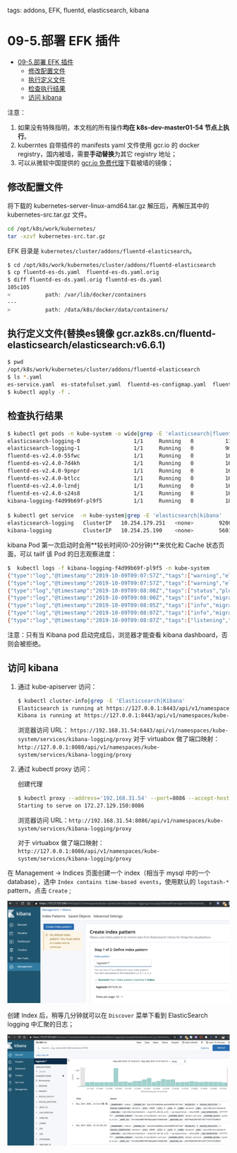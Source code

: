 tags: addons, EFK, fluentd, elasticsearch, kibana

# 09-5.部署 EFK 插件

<!-- TOC -->

- [09-5.部署 EFK 插件](#09-5部署-efk-插件)
    - [修改配置文件](#修改配置文件)
    - [执行定义文件](#执行定义文件)
    - [检查执行结果](#检查执行结果)
    - [访问 kibana](#访问-kibana)

<!-- /TOC -->

注意：
1. 如果没有特殊指明，本文档的所有操作**均在 k8s-dev-master01-54 节点上执行**。
2. kuberntes 自带插件的 manifests yaml 文件使用 gcr.io 的 docker registry，国内被墙，需要**手动替换**为其它 registry 地址；
3. 可以从微软中国提供的 [gcr.io 免费代理](http://mirror.azure.cn/help/gcr-proxy-cache.html)下载被墙的镜像；

## 修改配置文件

将下载的 kubernetes-server-linux-amd64.tar.gz 解压后，再解压其中的 kubernetes-src.tar.gz 文件。

``` bash
cd /opt/k8s/work/kubernetes/
tar -xzvf kubernetes-src.tar.gz
```

EFK 目录是 `kubernetes/cluster/addons/fluentd-elasticsearch`。

``` bash
$ cd /opt/k8s/work/kubernetes/cluster/addons/fluentd-elasticsearch
$ cp fluentd-es-ds.yaml  fluentd-es-ds.yaml.orig
$ diff fluentd-es-ds.yaml.orig fluentd-es-ds.yaml
105c105
<           path: /var/lib/docker/containers
---
>           path: /data/k8s/docker/data/containers/
```

## 执行定义文件(替换es镜像  gcr.azk8s.cn/fluentd-elasticsearch/elasticsearch:v6.6.1)

``` bash
$ pwd
/opt/k8s/work/kubernetes/cluster/addons/fluentd-elasticsearch
$ ls *.yaml
es-service.yaml  es-statefulset.yaml  fluentd-es-configmap.yaml  fluentd-es-ds.yaml  kibana-deployment.yaml  kibana-service.yaml
$ kubectl apply -f .
```

## 检查执行结果

``` bash
$ kubectl get pods -n kube-system -o wide|grep -E 'elasticsearch|fluentd|kibana'
elasticsearch-logging-0                 1/1     Running   0          11m    172.30.64.5    192.168.31.59   <none>           <none>
elasticsearch-logging-1                 1/1     Running   0          9m9s   172.30.120.6   192.168.31.58   <none>           <none>
fluentd-es-v2.4.0-55fwc                 1/1     Running   0          16m    172.30.120.5   192.168.31.58   <none>           <none>
fluentd-es-v2.4.0-7d4kh                 1/1     Running   0          16m    172.30.144.6   192.168.31.54   <none>           <none>
fluentd-es-v2.4.0-9pnpr                 1/1     Running   0          16m    172.30.160.5   192.168.31.57   <none>           <none>
fluentd-es-v2.4.0-btlcc                 1/1     Running   0          16m    172.30.200.6   192.168.31.55   <none>           <none>
fluentd-es-v2.4.0-lzndj                 1/1     Running   0          16m    172.30.192.5   192.168.31.56   <none>           <none>
fluentd-es-v2.4.0-s24s8                 1/1     Running   0          16m    172.30.64.4    192.168.31.59   <none>           <none>
kibana-logging-f4d99b69f-pl9f5          1/1     Running   0          18m    172.30.144.5   192.168.31.54   <none>           <none>

$ kubectl get service  -n kube-system|grep -E 'elasticsearch|kibana'
elasticsearch-logging   ClusterIP   10.254.179.251   <none>        9200/TCP                 18m
kibana-logging          ClusterIP   10.254.25.190    <none>        5601/TCP                 18m
```

kibana Pod 第一次启动时会用**较长时间(0-20分钟)**来优化和 Cache 状态页面，可以 tailf 该 Pod 的日志观察进度：

``` bash
$  kubectl logs -f kibana-logging-f4d99b69f-pl9f5 -n kube-system
{"type":"log","@timestamp":"2019-10-09T09:07:57Z","tags":["warning","elasticsearch","admin"],"pid":1,"message":"Unable to revive connection: http://elasticsearch-logging:9200/"}
{"type":"log","@timestamp":"2019-10-09T09:07:57Z","tags":["warning","elasticsearch","admin"],"pid":1,"message":"No living connections"}
{"type":"log","@timestamp":"2019-10-09T09:08:00Z","tags":["status","plugin:elasticsearch@6.6.1","info"],"pid":1,"state":"green","message":"Status changed from red to green - Ready","prevState":"red","prevMsg":"Unable to connect to Elasticsearch."}
{"type":"log","@timestamp":"2019-10-09T09:08:00Z","tags":["info","migrations"],"pid":1,"message":"Creating index .kibana_1."}
{"type":"log","@timestamp":"2019-10-09T09:08:05Z","tags":["info","migrations"],"pid":1,"message":"Pointing alias .kibana to .kibana_1."}
{"type":"log","@timestamp":"2019-10-09T09:08:07Z","tags":["info","migrations"],"pid":1,"message":"Finished in 6773ms."}
{"type":"log","@timestamp":"2019-10-09T09:08:07Z","tags":["listening","info"],"pid":1,"message":"Server running at http://0:5601"}
```

注意：只有当 Kibana pod 启动完成后，浏览器才能查看 kibana dashboard，否则会被拒绝。

## 访问 kibana

1. 通过 kube-apiserver 访问：

    ``` bash
    $ kubectl cluster-info|grep -E 'Elasticsearch|Kibana'
    Elasticsearch is running at https://127.0.0.1:8443/api/v1/namespaces/kube-system/services/elasticsearch-logging/proxy
    Kibana is running at https://127.0.0.1:8443/api/v1/namespaces/kube-system/services/kibana-logging/proxy
    ```

    浏览器访问 URL： `https://192.168.31.54:6443/api/v1/namespaces/kube-system/services/kibana-logging/proxy`
    对于 virtuabox 做了端口映射： `http://127.0.0.1:8080/api/v1/namespaces/kube-system/services/kibana-logging/proxy`

1. 通过 kubectl proxy 访问：

    创建代理

    ``` bash
    $ kubectl proxy --address='192.168.31.54' --port=8086 --accept-hosts='^*$'
    Starting to serve on 172.27.129.150:8086
    ```

    浏览器访问 URL：`http://192.168.31.54:8086/api/v1/namespaces/kube-system/services/kibana-logging/proxy`
    
    对于 virtuabox 做了端口映射： `http://127.0.0.1:8086/api/v1/namespaces/kube-system/services/kibana-logging/proxy`

在 Management -> Indices 页面创建一个 index（相当于 mysql 中的一个 database），选中 `Index contains time-based events`，使用默认的 `logstash-*` pattern，点击 `Create` ;

![es-setting](./images/es-setting.png)

创建 Index 后，稍等几分钟就可以在 `Discover` 菜单下看到 ElasticSearch logging 中汇聚的日志；

![es-home](./images/es-home.png)
